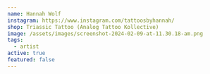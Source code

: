 ```yaml
---
name: Hannah Wolf
instagram: https://www.instagram.com/tattoosbyhannah/
shop: Triassic Tattoo (Analog Tattoo Kollective)
image: /assets/images/screenshot-2024-02-09-at-11.30.18-am.png
tags:
  - artist
active: true
featured: false
---
```

